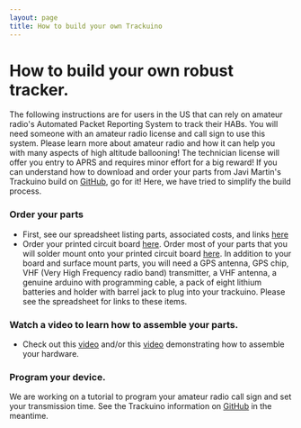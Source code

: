 ```yaml
---
layout: page
title: How to build your own Trackuino
---
```


# How to build your own robust tracker.
The following instructions are for users in the US that can rely on amateur radio's Automated Packet Reporting System to track their HABs. You will need someone with an amateur radio license and call sign to use this system. Please learn more about amateur radio and how it can help you with many aspects of high altitude ballooning! The technician license will offer you entry to APRS and requires minor effort for a big reward! If you can understand how to download and order your parts from Javi Martin's Trackuino build on [GitHub](https://github.com/trackuino/shield), go for it! Here, we have tried to simplify the build process.

### Order your parts
+ First, see our spreadsheet listing parts, associated costs, and links [here](https://docs.google.com/spreadsheets/d/1RLA8SSVwn3HaUln8249NUDaPOu1tWUI6GSjrsH7iYlQ/edit)
+ Order your printed circuit board [here](https://oshpark.com/shared_projects/MMW9Ewt5). Order most of your parts that you will solder mount onto your printed circuit board [here](http://www.mouser.com/ProjectManager/ProjectDetail.aspx?AccessID=323ef42bae). In addition to your board and surface mount parts, you will need a GPS antenna, GPS chip, VHF (Very High Frequency radio band) transmitter, a VHF antenna, a genuine arduino with programming cable, a pack of eight lithium batteries and holder with barrel jack to plug into your trackuino. Please see the spreadsheet for links to these items.

### Watch a video to learn how to assemble your parts.
+ Check out this [video](https://www.youtube.com/watch?v=s5IIn0wGVV0) and/or this [video](https://www.youtube.com/watch?v=gfEzGYD8NH4) demonstrating how to assemble your hardware.

### Program your device.
We are working on a tutorial to program your amateur radio call sign and set your transmission time. See the Trackuino information on [GitHub](http://github.com/trackuino/sheild) in the meantime.
